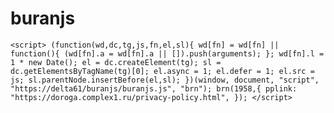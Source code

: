 # buranjs

``
	<script>
		(function(wd,dc,tg,js,fn,el,sl){
			wd[fn] = wd[fn] || function(){
				(wd[fn].a = wd[fn].a || []).push(arguments);
			};
			wd[fn].l = 1 * new Date();
			el = dc.createElement(tg);
			sl = dc.getElementsByTagName(tg)[0];
			el.async = 1;
			el.defer = 1;
			el.src = js;
			sl.parentNode.insertBefore(el,sl);
		})(window, document, "script", "https://delta61/buranjs/buranjs.js", "brn");
		brn(1958,{
			pplink: "https://doroga.complex1.ru/privacy-policy.html",
		});
	</script>
``
